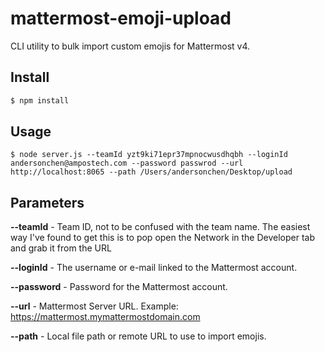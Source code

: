 # mattermost-emoji-upload
CLI utility to bulk import custom emojis for Mattermost v4.

## Install
```bash
$ npm install
```

## Usage
```
$ node server.js --teamId yzt9ki71epr37mpnocwusdhqbh --loginId andersonchen@ampostech.com --password passwrod --url http://localhost:8065 --path /Users/andersonchen/Desktop/upload
```

## Parameters
**--teamId** - Team ID, not to be confused with the team name. The easiest way I've found to get this is to pop open the Network in the Developer tab and grab it from the URL

**--loginId** - The username or e-mail linked to the Mattermost account.

**--password** - Password for the Mattermost account.

**--url** - Mattermost Server URL. Example: https://mattermost.mymattermostdomain.com

**--path** - Local file path or remote URL to use to import emojis.
